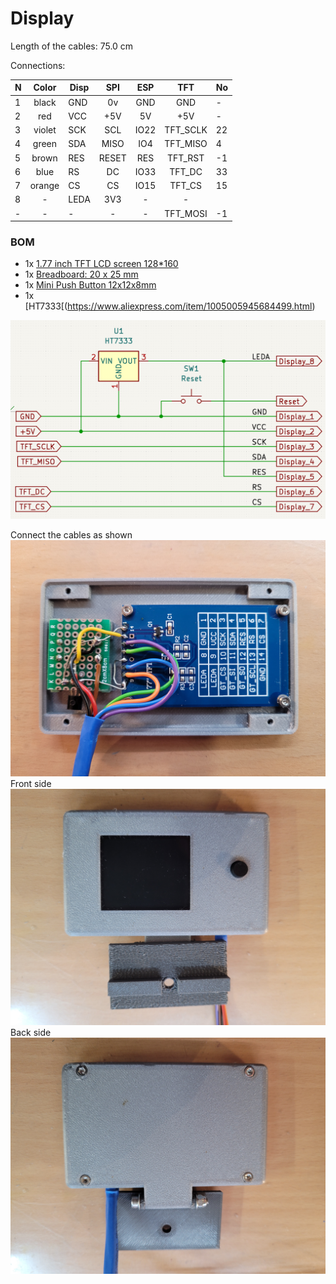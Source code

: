 # Display

Length of the cables: 75.0 cm

Connections:

| N | Color  | Disp | SPI   | ESP  |  TFT     | No |
|---| :---:  |------| :---: | :---:| :---:    |----|
| 1 | black  | GND  | 0v	   | GND  | GND      | -  |
| 2 | red    | VCC  | +5V   | 5V   | +5V      | -  |
| 3 | violet | SCK  | SCL   | IO22 | TFT_SCLK | 22 |
| 4 | green  | SDA  | MISO  | IO4  | TFT_MISO | 4  | 
| 5 | brown  | RES  | RESET | RES  | TFT_RST  | -1 |
| 6 | blue   | RS   | DC    | IO33 | TFT_DC   | 33 | 
| 7 | orange | CS   | CS    | IO15 | TFT_CS   | 15 | 
| 8 | -      | LEDA | 3V3   | -    | -        |    |
| - | -      | -    | -     | -    | TFT_MOSI | -1 |

### BOM

* 1x [1.77 inch TFT LCD screen 128*160](https://www.aliexpress.com/item/32812455774.html)
* 1x [Breadboard: 20 x 25 mm](https://www.aliexpress.com/item/1005004818919331.html)
* 1x [Mini Push Button 12x12x8mm](https://www.aliexpress.com/item/1005005582412010.html)
* 1x [HT7333[(https://www.aliexpress.com/item/1005005945684499.html)

![Display Schematic](/KiCad/Display/Display.png)

Connect the cables as shown
![Display Connections](/Display/01.jpg)
Front side
![Display Connections](/Display/02.jpg)
Back side
![Display Connections](/Display/03.jpg)

